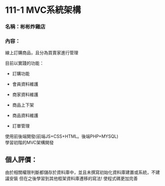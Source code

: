 111-1 MVC系統架構
=============

### 名稱：彬彬炸雞店

### 內容：  

線上訂購商品，且分為買賣家進行管理

  

目前以實踐的功能：

*   訂購功能
    
*   會員資料維護
    
*   商家資料維護
    
*   商品上下架
    
*   商品資料維護
    
*   訂單管理
    

  

使用前後端開發(前端JS+CSS+HTML。後端PHP+MYSQL)  
學習初階的MVC架構開發


## 個人評價：

由於相關權限判斷都儲存於資料庫中，並且未撰寫初始化資料庫建置或系統，不建議安裝
但在之後學習到其他框架資料庫遷移的寫法!
使程式碼更加完善
